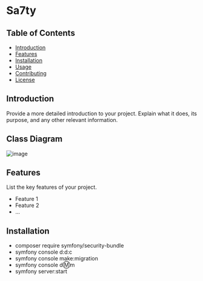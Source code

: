 # Sa7ty


## Table of Contents

- [Introduction](#introduction)
- [Features](#features)
- [Installation](#installation)
- [Usage](#usage)
- [Contributing](#contributing)
- [License](#license)

## Introduction

Provide a more detailed introduction to your project. Explain what it does, its purpose, and any other relevant information.

## Class Diagram
![image](https://github.com/Mk-1000/sa7ty/assets/86926622/d747937c-d3ba-47b4-b2f3-28a972ff9853)

## Features

List the key features of your project.

- Feature 1
- Feature 2
- ...

## Installation

- composer require symfony/security-bundle
- symfony console d:d:c
- symfony console make:migration
- symfony console d:m:m
- symfony server:start